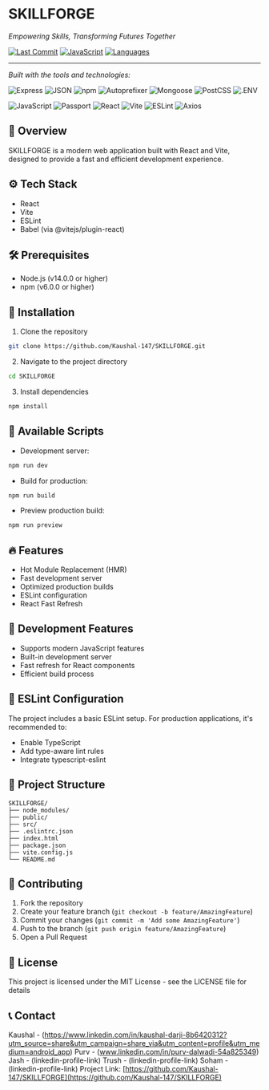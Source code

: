 # **SKILLFORGE**

*Empowering Skills, Transforming Futures Together*

[![Last Commit](https://img.shields.io/badge/last%20commit-last%20monday-lightgrey?style=flat&logo=git)](https://shields.io)
[![JavaScript](https://img.shields.io/badge/javascript-65.9%25-blue?style=flat&logo=javascript)](https://shields.io)
[![Languages](https://img.shields.io/badge/languages-3-blue)](https://shields.io)

---

*Built with the tools and technologies:*

![Express](https://img.shields.io/badge/Express-black?style=flat&logo=express)
![JSON](https://img.shields.io/badge/JSON-black?style=flat&logo=json)
![npm](https://img.shields.io/badge/npm-CB3837?style=flat&logo=npm&logoColor=white)
![Autoprefixer](https://img.shields.io/badge/Autoprefixer-DD3735?style=flat&logo=autoprefixer&logoColor=white)
![Mongoose](https://img.shields.io/badge/Mongoose-880000?style=flat&logo=mongoose&logoColor=white)
![PostCSS](https://img.shields.io/badge/PostCSS-DD3A0A?style=flat&logo=postcss&logoColor=white)
![.ENV](https://img.shields.io/badge/.ENV-yellow?style=flat)

![JavaScript](https://img.shields.io/badge/JavaScript-F7DF1E?style=flat&logo=javascript&logoColor=black)
![Passport](https://img.shields.io/badge/Passport-34D058?style=flat&logo=passport)
![React](https://img.shields.io/badge/React-61DAFB?style=flat&logo=react&logoColor=black)
![Vite](https://img.shields.io/badge/Vite-646CFF?style=flat&logo=vite&logoColor=white)
![ESLint](https://img.shields.io/badge/ESLint-4B32C3?style=flat&logo=eslint&logoColor=white)
![Axios](https://img.shields.io/badge/Axios-5A29E4?style=flat&logo=axios&logoColor=white)


## 🚀 Overview
SKILLFORGE is a modern web application built with React and Vite, designed to provide a fast and efficient development experience.

## ⚙️ Tech Stack
- React
- Vite
- ESLint
- Babel (via @vitejs/plugin-react)

## 🛠️ Prerequisites
- Node.js (v14.0.0 or higher)
- npm (v6.0.0 or higher)

## 🔧 Installation

1. Clone the repository
```bash
git clone https://github.com/Kaushal-147/SKILLFORGE.git
```

2. Navigate to the project directory
```bash
cd SKILLFORGE
```

3. Install dependencies
```bash
npm install
```

## 📜 Available Scripts

- Development server:
```bash
npm run dev
```

- Build for production:
```bash
npm run build
```

- Preview production build:
```bash
npm run preview
```

## 🔥 Features
- Hot Module Replacement (HMR)
- Fast development server
- Optimized production builds
- ESLint configuration
- React Fast Refresh

## 🔌 Development Features
- Supports modern JavaScript features
- Built-in development server
- Fast refresh for React components
- Efficient build process

## 📝 ESLint Configuration
The project includes a basic ESLint setup. For production applications, it's recommended to:
- Enable TypeScript
- Add type-aware lint rules
- Integrate typescript-eslint

## 🔨 Project Structure
```
SKILLFORGE/
├── node_modules/
├── public/
├── src/
├── .eslintrc.json
├── index.html
├── package.json
├── vite.config.js
└── README.md
```

## 🤝 Contributing
1. Fork the repository
2. Create your feature branch (`git checkout -b feature/AmazingFeature`)
3. Commit your changes (`git commit -m 'Add some AmazingFeature'`)
4. Push to the branch (`git push origin feature/AmazingFeature`)
5. Open a Pull Request

## 📄 License
This project is licensed under the MIT License - see the LICENSE file for details

## 📞 Contact
Kaushal - (https://www.linkedin.com/in/kaushal-darji-8b6420312?utm_source=share&utm_campaign=share_via&utm_content=profile&utm_medium=android_app)
Purv - (www.linkedin.com/in/purv-dalwadi-54a825349)
Jash - (linkedin-profile-link)
Trush - (linkedin-profile-link)
Soham - (linkedin-profile-link)
Project Link: [https://github.com/Kaushal-147/SKILLFORGE](https://github.com/Kaushal-147/SKILLFORGE)
